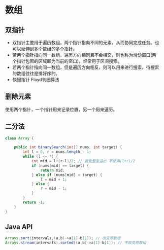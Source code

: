 # 数组

## 双指针
- 双指针主要用于遍历数组，两个指针指向不同的元素，从而协同完成任务。也可以延伸到多个数组的多个指针。 
- 若两个指针指向同一数组，遍历方向相同且不会相交，则也称为滑动窗口(两个指针包围的区域即为当前的窗口)，经常用于区间搜索。
- 若两个指针指向同一数组，但是遍历方向相反，则可以用来进行搜索，待搜索的数组往往是排好序的。
- 快慢指针 Floyd判圈算法


## 删除元素
使用两个指针，一个指针用来记录位置，另一个用来遍历。

## 二分法


```java
class Array {
    
    public int binarySearch(int[] nums, int target) {
        int l = 0, r = nums.length - 1;
        while (l <= r) {
            int mid = l+(r-l)/2; // 避免整型溢出 不使用(l+r)/2
            if (nums[mid] == target) {
                return mid;
            } else if (nums[mid] < target) {
                l = mid + 1;
            } else {
                r = mid - 1;
            }
        }
        return -1;
    }
}

```

## Java API
```java
Arrays.sort(intervals,(a,b)->a[1]-b[1]); // 改变原数组
Arrays.stream(intervals).sorted((a,b)->a[1]-b[1]); // 不改变原数组

```